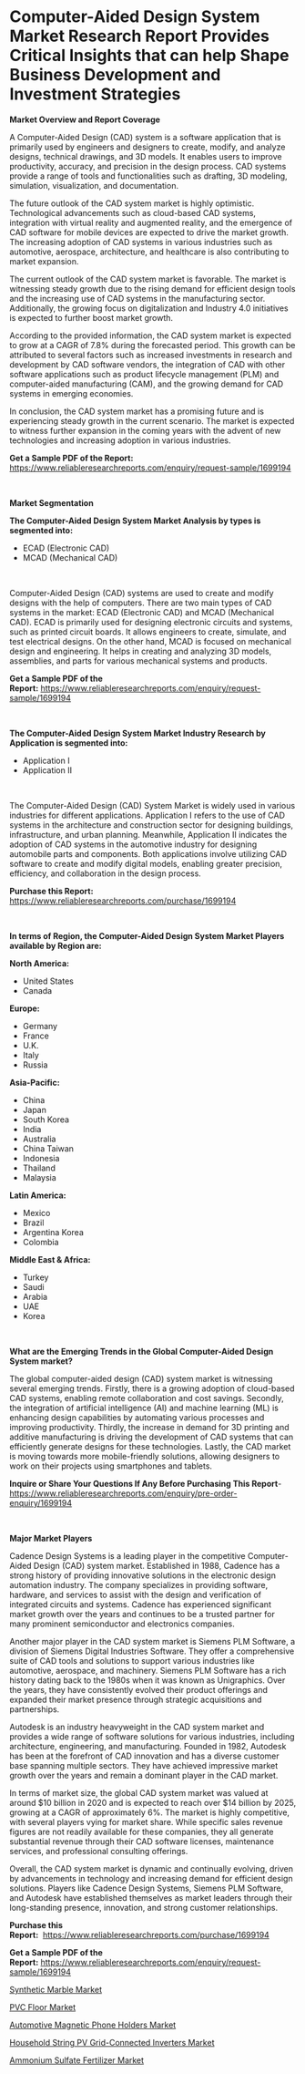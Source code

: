 <p><h1>Computer-Aided Design System Market Research Report Provides Critical Insights that can help Shape Business Development and Investment Strategies</h1></p><p><strong>Market Overview and Report Coverage</strong></p>
<p><p>A Computer-Aided Design (CAD) system is a software application that is primarily used by engineers and designers to create, modify, and analyze designs, technical drawings, and 3D models. It enables users to improve productivity, accuracy, and precision in the design process. CAD systems provide a range of tools and functionalities such as drafting, 3D modeling, simulation, visualization, and documentation.</p><p>The future outlook of the CAD system market is highly optimistic. Technological advancements such as cloud-based CAD systems, integration with virtual reality and augmented reality, and the emergence of CAD software for mobile devices are expected to drive the market growth. The increasing adoption of CAD systems in various industries such as automotive, aerospace, architecture, and healthcare is also contributing to market expansion.</p><p>The current outlook of the CAD system market is favorable. The market is witnessing steady growth due to the rising demand for efficient design tools and the increasing use of CAD systems in the manufacturing sector. Additionally, the growing focus on digitalization and Industry 4.0 initiatives is expected to further boost market growth.</p><p>According to the provided information, the CAD system market is expected to grow at a CAGR of 7.8% during the forecasted period. This growth can be attributed to several factors such as increased investments in research and development by CAD software vendors, the integration of CAD with other software applications such as product lifecycle management (PLM) and computer-aided manufacturing (CAM), and the growing demand for CAD systems in emerging economies.</p><p>In conclusion, the CAD system market has a promising future and is experiencing steady growth in the current scenario. The market is expected to witness further expansion in the coming years with the advent of new technologies and increasing adoption in various industries.</p></p>
<p><strong>Get a Sample PDF of the Report:</strong> <a href="https://www.reliableresearchreports.com/enquiry/request-sample/1699194">https://www.reliableresearchreports.com/enquiry/request-sample/1699194</a></p>
<p>&nbsp;</p>
<p><strong>Market Segmentation</strong></p>
<p><strong>The Computer-Aided Design System Market Analysis by types is segmented into:</strong></p>
<p><ul><li>ECAD (Electronic CAD)</li><li>MCAD (Mechanical CAD)</li></ul></p>
<p>&nbsp;</p>
<p><p>Computer-Aided Design (CAD) systems are used to create and modify designs with the help of computers. There are two main types of CAD systems in the market: ECAD (Electronic CAD) and MCAD (Mechanical CAD). ECAD is primarily used for designing electronic circuits and systems, such as printed circuit boards. It allows engineers to create, simulate, and test electrical designs. On the other hand, MCAD is focused on mechanical design and engineering. It helps in creating and analyzing 3D models, assemblies, and parts for various mechanical systems and products.</p></p>
<p><strong>Get a Sample PDF of the Report:</strong>&nbsp;<a href="https://www.reliableresearchreports.com/enquiry/request-sample/1699194">https://www.reliableresearchreports.com/enquiry/request-sample/1699194</a></p>
<p>&nbsp;</p>
<p><strong>The Computer-Aided Design System Market Industry Research by Application is segmented into:</strong></p>
<p><ul><li>Application I</li><li>Application II</li></ul></p>
<p>&nbsp;</p>
<p><p>The Computer-Aided Design (CAD) System Market is widely used in various industries for different applications. Application I refers to the use of CAD systems in the architecture and construction sector for designing buildings, infrastructure, and urban planning. Meanwhile, Application II indicates the adoption of CAD systems in the automotive industry for designing automobile parts and components. Both applications involve utilizing CAD software to create and modify digital models, enabling greater precision, efficiency, and collaboration in the design process.</p></p>
<p><strong>Purchase this Report:</strong>&nbsp; <a href="https://www.reliableresearchreports.com/purchase/1699194">https://www.reliableresearchreports.com/purchase/1699194</a></p>
<p>&nbsp;</p>
<p><strong>In terms of Region, the Computer-Aided Design System Market Players available by Region are:</strong></p>
<p>
    <p> <strong> North America: </strong>
        <ul>
            <li>United States</li>
            <li>Canada</li>
        </ul>
        </p> 
    <p> <strong> Europe: </strong>
        <ul>
            <li>Germany</li>
            <li>France</li>
            <li>U.K.</li>
            <li>Italy</li>
            <li>Russia</li>
        </ul>
        </p> 
    <p> <strong> Asia-Pacific: </strong>
        <ul>
            <li>China</li>
            <li>Japan</li>
            <li>South Korea</li>
            <li>India</li>
            <li>Australia</li>
            <li>China Taiwan</li>
            <li>Indonesia</li>
            <li>Thailand</li>
            <li>Malaysia</li>
        </ul>
        </p> 
    <p> <strong> Latin America: </strong>
        <ul>
            <li>Mexico</li>
            <li>Brazil</li>
            <li>Argentina Korea</li>
            <li>Colombia</li>
        </ul>
        </p> 
    <p> <strong> Middle East & Africa: </strong>
        <ul>
            <li>Turkey</li>
            <li>Saudi</li>
            <li>Arabia</li>
            <li>UAE</li>
            <li>Korea</li>
        </ul>
    </p>
    </p>
<p>&nbsp;</p>
<p><strong>What are the Emerging Trends in the Global Computer-Aided Design System market?</strong></p>
<p><p>The global computer-aided design (CAD) system market is witnessing several emerging trends. Firstly, there is a growing adoption of cloud-based CAD systems, enabling remote collaboration and cost savings. Secondly, the integration of artificial intelligence (AI) and machine learning (ML) is enhancing design capabilities by automating various processes and improving productivity. Thirdly, the increase in demand for 3D printing and additive manufacturing is driving the development of CAD systems that can efficiently generate designs for these technologies. Lastly, the CAD market is moving towards more mobile-friendly solutions, allowing designers to work on their projects using smartphones and tablets.</p></p>
<p><strong>Inquire or Share Your Questions If Any Before Purchasing This Report</strong>- <a href="https://www.reliableresearchreports.com/enquiry/pre-order-enquiry/1699194">https://www.reliableresearchreports.com/enquiry/pre-order-enquiry/1699194</a></p>
<p>&nbsp;</p>
<p><strong>Major Market Players</strong></p>
<p><p>Cadence Design Systems is a leading player in the competitive Computer-Aided Design (CAD) system market. Established in 1988, Cadence has a strong history of providing innovative solutions in the electronic design automation industry. The company specializes in providing software, hardware, and services to assist with the design and verification of integrated circuits and systems. Cadence has experienced significant market growth over the years and continues to be a trusted partner for many prominent semiconductor and electronics companies.</p><p>Another major player in the CAD system market is Siemens PLM Software, a division of Siemens Digital Industries Software. They offer a comprehensive suite of CAD tools and solutions to support various industries like automotive, aerospace, and machinery. Siemens PLM Software has a rich history dating back to the 1980s when it was known as Unigraphics. Over the years, they have consistently evolved their product offerings and expanded their market presence through strategic acquisitions and partnerships.</p><p>Autodesk is an industry heavyweight in the CAD system market and provides a wide range of software solutions for various industries, including architecture, engineering, and manufacturing. Founded in 1982, Autodesk has been at the forefront of CAD innovation and has a diverse customer base spanning multiple sectors. They have achieved impressive market growth over the years and remain a dominant player in the CAD market.</p><p>In terms of market size, the global CAD system market was valued at around $10 billion in 2020 and is expected to reach over $14 billion by 2025, growing at a CAGR of approximately 6%. The market is highly competitive, with several players vying for market share. While specific sales revenue figures are not readily available for these companies, they all generate substantial revenue through their CAD software licenses, maintenance services, and professional consulting offerings.</p><p>Overall, the CAD system market is dynamic and continually evolving, driven by advancements in technology and increasing demand for efficient design solutions. Players like Cadence Design Systems, Siemens PLM Software, and Autodesk have established themselves as market leaders through their long-standing presence, innovation, and strong customer relationships.</p></p>
<p><strong>Purchase this Report:</strong>&nbsp;&nbsp;<a href="https://www.reliableresearchreports.com/purchase/1699194">https://www.reliableresearchreports.com/purchase/1699194</a></p>
<p></p>
<p><strong>Get a Sample PDF of the Report:</strong>&nbsp;<a href="https://www.reliableresearchreports.com/enquiry/request-sample/1699194">https://www.reliableresearchreports.com/enquiry/request-sample/1699194</a></p>
<p><p><a href="https://www.linkedin.com/pulse/synthetic-marble-market-size-share-amp-trends-analysis-p1toe/">Synthetic Marble Market</a></p><p><a href="https://www.linkedin.com/pulse/pvc-floor-market-share-amp-new-trends-analysis-report-type-nz3qe/">PVC Floor Market</a></p><p><a href="https://medium.com/@roscoemayer1990/automotive-magnetic-phone-holders-market-insight-market-trends-growth-forecasted-from-2023-to-858db5258f76">Automotive Magnetic Phone Holders Market</a></p><p><a href="https://medium.com/@lloydgrimes52/household-string-pv-grid-connected-inverters-market-report-reveals-the-latest-trends-and-growth-7e2ab7769552">Household String PV Grid-Connected Inverters Market</a></p><p><a href="https://www.linkedin.com/pulse/ammonium-sulfate-fertilizer-market-share-amp-new-trends-analysis-kvpwe/">Ammonium Sulfate Fertilizer Market</a></p></p>